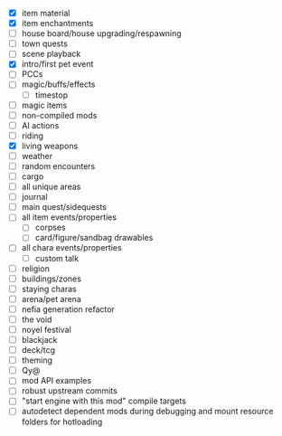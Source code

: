 - [x] item material
- [x] item enchantments
- [ ] house board/house upgrading/respawning
- [ ] town quests
- [ ] scene playback
- [x] intro/first pet event
- [ ] PCCs
- [ ] magic/buffs/effects
  + [ ] timestop
- [ ] magic items
- [ ] non-compiled mods
- [ ] AI actions
- [ ] riding
- [x] living weapons
- [ ] weather
- [ ] random encounters
- [ ] cargo
- [ ] all unique areas
- [ ] journal
- [ ] main quest/sidequests
- [ ] all item events/properties
  + [ ] corpses
  + [ ] card/figure/sandbag drawables
- [ ] all chara events/properties
  + [ ] custom talk
- [ ] religion
- [ ] buildings/zones
- [ ] staying charas
- [ ] arena/pet arena
- [ ] nefia generation refactor
- [ ] the void
- [ ] noyel festival
- [ ] blackjack
- [ ] deck/tcg
- [ ] theming
- [ ] Qy@
- [ ] mod API examples
- [ ] robust upstream commits
- [ ] "start engine with this mod" compile targets
- [ ] autodetect dependent mods during debugging and mount resource folders for hotloading
